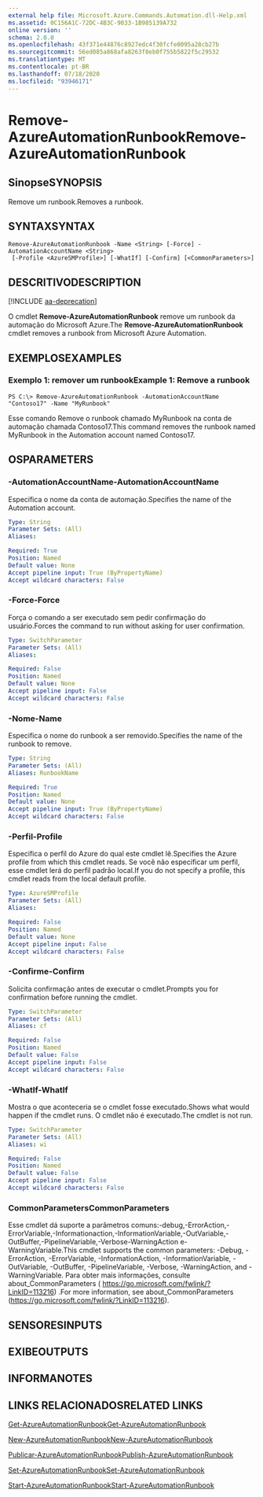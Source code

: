 ```yaml
---
external help file: Microsoft.Azure.Commands.Automation.dll-Help.xml
ms.assetid: 0C156A1C-72DC-4B3C-9033-1B985139A732
online version: ''
schema: 2.0.0
ms.openlocfilehash: 43f371e44876c8927edc4f30fcfe0095a28cb27b
ms.sourcegitcommit: 56ed085a868afa8263f8eb0f755b5822f5c29532
ms.translationtype: MT
ms.contentlocale: pt-BR
ms.lasthandoff: 07/18/2020
ms.locfileid: "93946171"
---
```

# <span data-ttu-id="17a03-101">Remove-AzureAutomationRunbook</span><span class="sxs-lookup"><span data-stu-id="17a03-101">Remove-AzureAutomationRunbook</span></span>

## <span data-ttu-id="17a03-102">Sinopse</span><span class="sxs-lookup"><span data-stu-id="17a03-102">SYNOPSIS</span></span>

<span data-ttu-id="17a03-103">Remove um runbook.</span><span class="sxs-lookup"><span data-stu-id="17a03-103">Removes a runbook.</span></span>

## <span data-ttu-id="17a03-104">SYNTAX</span><span class="sxs-lookup"><span data-stu-id="17a03-104">SYNTAX</span></span>

```
Remove-AzureAutomationRunbook -Name <String> [-Force] -AutomationAccountName <String>
 [-Profile <AzureSMProfile>] [-WhatIf] [-Confirm] [<CommonParameters>]
```

## <span data-ttu-id="17a03-105">DESCRITIVO</span><span class="sxs-lookup"><span data-stu-id="17a03-105">DESCRIPTION</span></span>

[!INCLUDE [aa-deprecation](../include/aa-deprecation.md)]

<span data-ttu-id="17a03-106">O cmdlet **Remove-AzureAutomationRunbook** remove um runbook da automação do Microsoft Azure.</span><span class="sxs-lookup"><span data-stu-id="17a03-106">The **Remove-AzureAutomationRunbook** cmdlet removes a runbook from Microsoft Azure Automation.</span></span>

## <span data-ttu-id="17a03-107">EXEMPLOS</span><span class="sxs-lookup"><span data-stu-id="17a03-107">EXAMPLES</span></span>

### <span data-ttu-id="17a03-108">Exemplo 1: remover um runbook</span><span class="sxs-lookup"><span data-stu-id="17a03-108">Example 1: Remove a runbook</span></span>
```
PS C:\> Remove-AzureAutomationRunbook -AutomationAccountName "Contoso17" -Name "MyRunbook"
```

<span data-ttu-id="17a03-109">Esse comando Remove o runbook chamado MyRunbook na conta de automação chamada Contoso17.</span><span class="sxs-lookup"><span data-stu-id="17a03-109">This command removes the runbook named MyRunbook in the Automation account named Contoso17.</span></span>

## <span data-ttu-id="17a03-110">OS</span><span class="sxs-lookup"><span data-stu-id="17a03-110">PARAMETERS</span></span>

### <span data-ttu-id="17a03-111">-AutomationAccountName</span><span class="sxs-lookup"><span data-stu-id="17a03-111">-AutomationAccountName</span></span>
<span data-ttu-id="17a03-112">Especifica o nome da conta de automação.</span><span class="sxs-lookup"><span data-stu-id="17a03-112">Specifies the name of the Automation account.</span></span>

```yaml
Type: String
Parameter Sets: (All)
Aliases: 

Required: True
Position: Named
Default value: None
Accept pipeline input: True (ByPropertyName)
Accept wildcard characters: False
```

### <span data-ttu-id="17a03-113">-Force</span><span class="sxs-lookup"><span data-stu-id="17a03-113">-Force</span></span>
<span data-ttu-id="17a03-114">Força o comando a ser executado sem pedir confirmação do usuário.</span><span class="sxs-lookup"><span data-stu-id="17a03-114">Forces the command to run without asking for user confirmation.</span></span>

```yaml
Type: SwitchParameter
Parameter Sets: (All)
Aliases: 

Required: False
Position: Named
Default value: None
Accept pipeline input: False
Accept wildcard characters: False
```

### <span data-ttu-id="17a03-115">-Nome</span><span class="sxs-lookup"><span data-stu-id="17a03-115">-Name</span></span>
<span data-ttu-id="17a03-116">Especifica o nome do runbook a ser removido.</span><span class="sxs-lookup"><span data-stu-id="17a03-116">Specifies the name of the runbook to remove.</span></span>

```yaml
Type: String
Parameter Sets: (All)
Aliases: RunbookName

Required: True
Position: Named
Default value: None
Accept pipeline input: True (ByPropertyName)
Accept wildcard characters: False
```

### <span data-ttu-id="17a03-117">-Perfil</span><span class="sxs-lookup"><span data-stu-id="17a03-117">-Profile</span></span>
<span data-ttu-id="17a03-118">Especifica o perfil do Azure do qual este cmdlet lê.</span><span class="sxs-lookup"><span data-stu-id="17a03-118">Specifies the Azure profile from which this cmdlet reads.</span></span>
<span data-ttu-id="17a03-119">Se você não especificar um perfil, esse cmdlet lerá do perfil padrão local.</span><span class="sxs-lookup"><span data-stu-id="17a03-119">If you do not specify a profile, this cmdlet reads from the local default profile.</span></span>

```yaml
Type: AzureSMProfile
Parameter Sets: (All)
Aliases: 

Required: False
Position: Named
Default value: None
Accept pipeline input: False
Accept wildcard characters: False
```

### <span data-ttu-id="17a03-120">-Confirme</span><span class="sxs-lookup"><span data-stu-id="17a03-120">-Confirm</span></span>
<span data-ttu-id="17a03-121">Solicita confirmação antes de executar o cmdlet.</span><span class="sxs-lookup"><span data-stu-id="17a03-121">Prompts you for confirmation before running the cmdlet.</span></span>

```yaml
Type: SwitchParameter
Parameter Sets: (All)
Aliases: cf

Required: False
Position: Named
Default value: False
Accept pipeline input: False
Accept wildcard characters: False
```

### <span data-ttu-id="17a03-122">-WhatIf</span><span class="sxs-lookup"><span data-stu-id="17a03-122">-WhatIf</span></span>
<span data-ttu-id="17a03-123">Mostra o que aconteceria se o cmdlet fosse executado.</span><span class="sxs-lookup"><span data-stu-id="17a03-123">Shows what would happen if the cmdlet runs.</span></span>
<span data-ttu-id="17a03-124">O cmdlet não é executado.</span><span class="sxs-lookup"><span data-stu-id="17a03-124">The cmdlet is not run.</span></span>

```yaml
Type: SwitchParameter
Parameter Sets: (All)
Aliases: wi

Required: False
Position: Named
Default value: False
Accept pipeline input: False
Accept wildcard characters: False
```

### <span data-ttu-id="17a03-125">CommonParameters</span><span class="sxs-lookup"><span data-stu-id="17a03-125">CommonParameters</span></span>
<span data-ttu-id="17a03-126">Esse cmdlet dá suporte a parâmetros comuns:-debug,-ErrorAction,-ErrorVariable,-Informationaction,-InformationVariable,-OutVariable,-OutBuffer,-PipelineVariable,-Verbose-WarningAction e-WarningVariable.</span><span class="sxs-lookup"><span data-stu-id="17a03-126">This cmdlet supports the common parameters: -Debug, -ErrorAction, -ErrorVariable, -InformationAction, -InformationVariable, -OutVariable, -OutBuffer, -PipelineVariable, -Verbose, -WarningAction, and -WarningVariable.</span></span> <span data-ttu-id="17a03-127">Para obter mais informações, consulte about_CommonParameters ( https://go.microsoft.com/fwlink/?LinkID=113216) .</span><span class="sxs-lookup"><span data-stu-id="17a03-127">For more information, see about_CommonParameters (https://go.microsoft.com/fwlink/?LinkID=113216).</span></span>

## <span data-ttu-id="17a03-128">SENSORES</span><span class="sxs-lookup"><span data-stu-id="17a03-128">INPUTS</span></span>

## <span data-ttu-id="17a03-129">EXIBE</span><span class="sxs-lookup"><span data-stu-id="17a03-129">OUTPUTS</span></span>

## <span data-ttu-id="17a03-130">INFORMA</span><span class="sxs-lookup"><span data-stu-id="17a03-130">NOTES</span></span>

## <span data-ttu-id="17a03-131">LINKS RELACIONADOS</span><span class="sxs-lookup"><span data-stu-id="17a03-131">RELATED LINKS</span></span>

[<span data-ttu-id="17a03-132">Get-AzureAutomationRunbook</span><span class="sxs-lookup"><span data-stu-id="17a03-132">Get-AzureAutomationRunbook</span></span>](./Get-AzureAutomationRunbook.md)

[<span data-ttu-id="17a03-133">New-AzureAutomationRunbook</span><span class="sxs-lookup"><span data-stu-id="17a03-133">New-AzureAutomationRunbook</span></span>](./New-AzureAutomationRunbook.md)

[<span data-ttu-id="17a03-134">Publicar-AzureAutomationRunbook</span><span class="sxs-lookup"><span data-stu-id="17a03-134">Publish-AzureAutomationRunbook</span></span>](./Publish-AzureAutomationRunbook.md)

[<span data-ttu-id="17a03-135">Set-AzureAutomationRunbook</span><span class="sxs-lookup"><span data-stu-id="17a03-135">Set-AzureAutomationRunbook</span></span>](./Set-AzureAutomationRunbook.md)

[<span data-ttu-id="17a03-136">Start-AzureAutomationRunbook</span><span class="sxs-lookup"><span data-stu-id="17a03-136">Start-AzureAutomationRunbook</span></span>](./Start-AzureAutomationRunbook.md)


